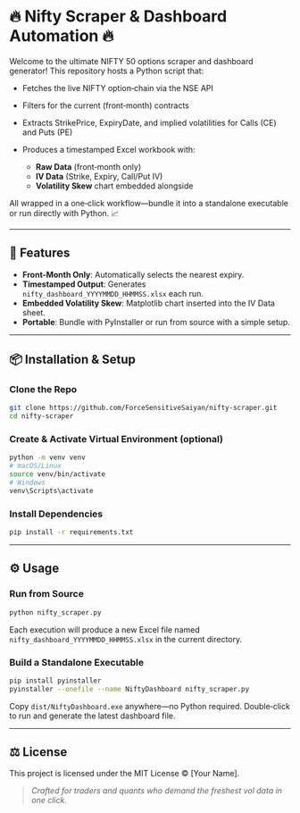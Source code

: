 # 🔥 Nifty Scraper & Dashboard Automation 🔥

Welcome to the ultimate NIFTY 50 options scraper and dashboard generator! This repository hosts a Python script that:

* Fetches the live NIFTY option‑chain via the NSE API
* Filters for the current (front‑month) contracts
* Extracts StrikePrice, ExpiryDate, and implied volatilities for Calls (CE) and Puts (PE)
* Produces a timestamped Excel workbook with:

  * **Raw Data** (front‑month only)
  * **IV Data** (Strike, Expiry, Call/Put IV)
  * **Volatility Skew** chart embedded alongside

All wrapped in a one‑click workflow—bundle it into a standalone executable or run directly with Python. 📈

---

## 🚀 Features

* **Front‑Month Only**: Automatically selects the nearest expiry.
* **Timestamped Output**: Generates `nifty_dashboard_YYYYMMDD_HHMMSS.xlsx` each run.
* **Embedded Volatility Skew**: Matplotlib chart inserted into the IV Data sheet.
* **Portable**: Bundle with PyInstaller or run from source with a simple setup.

---

## 📦 Installation & Setup

### Clone the Repo

```bash
git clone https://github.com/ForceSensitiveSaiyan/nifty-scraper.git
cd nifty-scraper
```

### Create & Activate Virtual Environment (optional)

```bash
python -m venv venv
# macOS/Linux
source venv/bin/activate
# Windows
venv\Scripts\activate
```

### Install Dependencies

```bash
pip install -r requirements.txt
```

---

## ⚙️ Usage

### Run from Source

```bash
python nifty_scraper.py
```

Each execution will produce a new Excel file named `nifty_dashboard_YYYYMMDD_HHMMSS.xlsx` in the current directory.

### Build a Standalone Executable

```bash
pip install pyinstaller
pyinstaller --onefile --name NiftyDashboard nifty_scraper.py
```

Copy `dist/NiftyDashboard.exe` anywhere—no Python required. Double‑click to run and generate the latest dashboard file.

---

## ⚖️ License

This project is licensed under the MIT License © \[Your Name].

> *Crafted for traders and quants who demand the freshest vol data in one click.*
